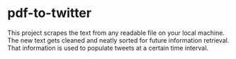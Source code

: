 # pdf-to-twitter

This project scrapes the text from any readable file on your local machine. The new text gets cleaned and neatly sorted for future information retrieval. 
That information is used to populate tweets at a certain time interval. 
